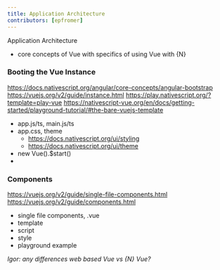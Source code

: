 ```yaml
---
title: Application Architecture
contributors: [epfromer]
---
```


Application Architecture

- core concepts of Vue with specifics of using Vue with {N}

### Booting the Vue Instance

https://docs.nativescript.org/angular/core-concepts/angular-bootstrap
https://vuejs.org/v2/guide/instance.html
https://play.nativescript.org/?template=play-vue
https://nativescript-vue.org/en/docs/getting-started/playground-tutorial/#the-bare-vuejs-template

- app.js/ts, main.js/ts
- app.css, theme 
  - https://docs.nativescript.org/ui/styling
  - https://docs.nativescript.org/ui/theme
- new Vue().$start()
- <Frame>

### Components

https://vuejs.org/v2/guide/single-file-components.html
https://vuejs.org/v2/guide/components.html

* single file components, .vue
* template
* script
* style
* playground example

*Igor: any differences web based Vue vs {N} Vue?*
